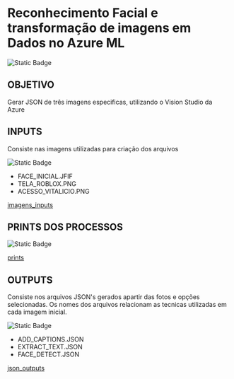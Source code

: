# Reconhecimento Facial e transformação de imagens em Dados no Azure ML

![Static Badge](https://img.shields.io/badge/-DESAFIO_DE_PROJETO-blue)


## OBJETIVO

Gerar JSON de três imagens especificas, utilizando o Vision Studio da Azure

## INPUTS

Consiste nas imagens utilizadas para criação dos arquivos 

![Static Badge](https://img.shields.io/badge/IMAGENS-8A2BE2)

- FACE_INICIAL.JFIF
- TELA_ROBLOX.PNG
- ACESSO_VITALICIO.PNG

[imagens_inputs](https://github.com/nanninha/reconhecimento_imagem/tree/main/inputs?ref_type=heads)

## PRINTS DOS PROCESSOS

![Static Badge](https://img.shields.io/badge/PRINT%20PROCESSO-8A2BE2)



[prints](https://gitlab.pbh.gov.br/projetos-astis/data-mart/dm-matmed/-/tree/main/img?ref_type=heads)

## OUTPUTS

Consiste nos arquivos JSON's gerados apartir das fotos e opções selecionadas. Os nomes dos arquivos relacionam as tecnicas utilizadas em cada imagem inicial.

![Static Badge](https://img.shields.io/badge/JSON-8A2BE2)

- ADD_CAPTIONS.JSON
- EXTRACT_TEXT.JSON
- FACE_DETECT.JSON

[json_outputs](https://github.com/nanninha/reconhecimento_imagem/tree/main/outputs?ref_type=heads)

